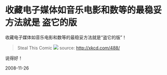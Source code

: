 # 收藏电子媒体如音乐电影和数等的最稳妥方法就是 盗它的版

收藏电子媒体如音乐电影和数等的最稳妥方法就是“盗它的版”！

> Steal This Comic
> ![](http://imgs.xkcd.com/comics/steal_this_comic.png)
> source: <http://xkcd.com/488/>

说得好！


2008-11-26
